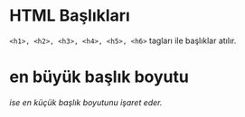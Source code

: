 # HTML Başlıkları
`<h1>, <h2>, <h3>, <h4>, <h5>, <h6>` tagları ile başlıklar atılır. <h1> en büyük başlık boyutu <h6> ise en küçük başlık boyutunu işaret eder.


